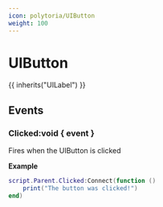 ```yaml
---
icon: polytoria/UIButton
weight: 100
---
```


# UIButton

{{ inherits("UILabel") }}

## Events

### Clicked:void { event }

Fires when the UIButton is clicked

**Example**
```lua
script.Parent.Clicked:Connect(function ()
    print("The button was clicked!")
end)
```